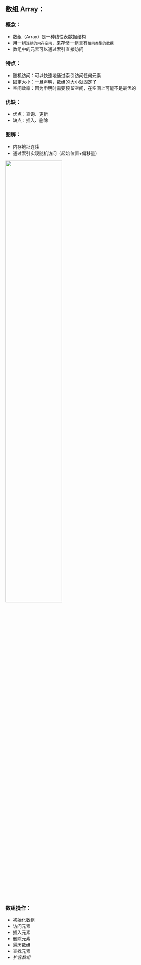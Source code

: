 ## 数组 Array：

### 概念：
* 数组（Array）是一种线性表数据结构
* 用一组`连续的内存空间`，来存储一组具有`相同类型的数据`
* 数组中的元素可以通过索引直接访问

### 特点：
* 随机访问：可以快速地通过索引访问任何元素
* 固定大小：一旦声明，数组的大小就固定了
* 空间效率：因为申明时需要预留空间，在空间上可能不是最优的

### 优缺：
* 优点：查询、更新
* 缺点：插入、删除

### 图解：
* 内存地址连续
* 通过索引实现随机访问（起始位置+偏移量）
<img src="https://raw.staticdn.net/Navyum/imgbed/pic/IMG/075e1ecc8a22f17f094fd3b66d05dded.png" width =60% >

### 数组操作：
* 初始化数组
* 访问元素
* 插入元素
* 删除元素
* 遍历数组
* 查找元素
* *扩容数组*
